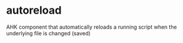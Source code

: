 # autoreload
AHK component that automatically reloads a running script when the underlying file is changed (saved)
